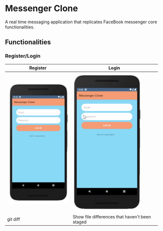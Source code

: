 # Messenger Clone

A real time messaging application that replicates FaceBook messenger core functionalities.

## Functionalities

### Register/Login

| Register | Login |
| --- | --- |
| ![register.gif](/readme-visuals/register.gif) | ![login.gif](/readme-visuals/login.gif) |
| git diff | Show file differences that haven't been staged |
